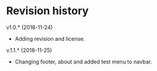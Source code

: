 Revision history
===================



v1.0.* (2018-11-24)

* Adding revision and license.

v.1.1.* (2018-11-25)

* Changing footer, about and added test menu to navbar.
